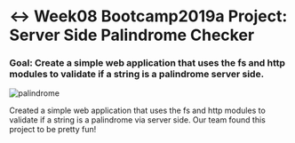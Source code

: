# ↔️ Week08 Bootcamp2019a Project: Server Side Palindrome Checker

### Goal: Create a simple web application that uses the fs and http modules to validate if a string is a palindrome server side.

![palindrome](https://media.hswstatic.com/eyJidWNrZXQiOiJjb250ZW50Lmhzd3N0YXRpYy5jb20iLCJrZXkiOiJnaWZcL3BhbGluZHJvbWUuanBnIiwiZWRpdHMiOnsicmVzaXplIjp7IndpZHRoIjo4Mjh9LCJ0b0Zvcm1hdCI6ImF2aWYifX0=)

Created a simple web application that uses the fs and http modules to validate if a string is a palindrome via server side. Our team found this project to be pretty fun! 